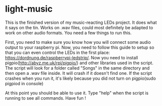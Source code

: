 # light-music
This is the finished version of my music-reacting LEDs project. It does what it says on the tin. Works on .wav files, could most definitely be adapted to work on other audio formats. You need a few things to run this. 

First, you need to make sure you know how you will connect some audio output to your raspberry pi. Now, you need to follow this guide to setup so that you can even control the LEDs in the first place: https://dordnung.de/raspberrypi-ledstrip/.
Now you need to install pigpio(http://abyz.me.uk/rpi/pigpio/) and other libraries used in the script. The script will look for a folder called "Songs" in the same directory and then open a .wav file inside. It will crash if it doesn't find one. If the script crashes when you run it, it's likely because you did not turn on pigpio(sudo pigpiod in console)

At this point you should be able to use it. Type "help" when the script is running to see all commands. Have fun !

